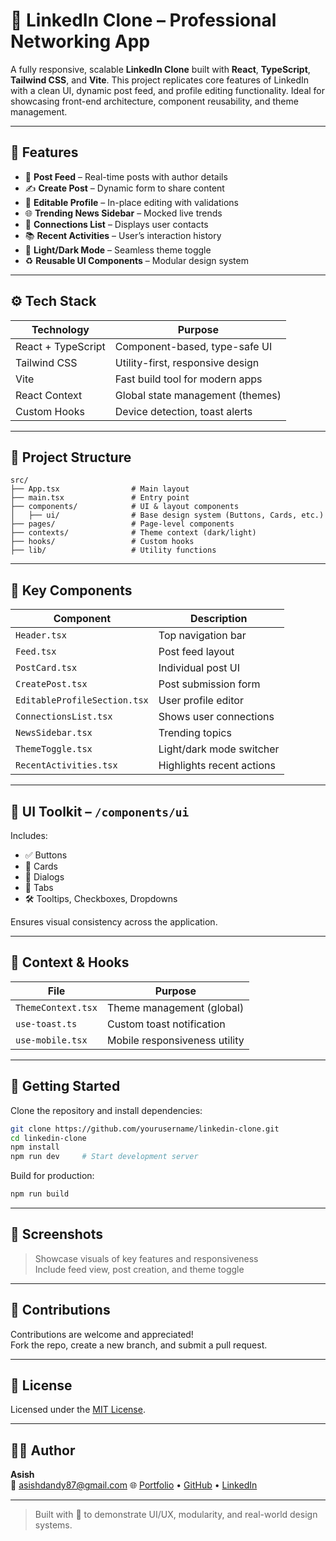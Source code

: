 
# 💼 LinkedIn Clone – Professional Networking App

A fully responsive, scalable **LinkedIn Clone** built with **React**, **TypeScript**, **Tailwind CSS**, and **Vite**. This project replicates core features of LinkedIn with a clean UI, dynamic post feed, and profile editing functionality. Ideal for showcasing front-end architecture, component reusability, and theme management.

---

## 🌟 Features

- 📰 **Post Feed** – Real-time posts with author details
- ✍️ **Create Post** – Dynamic form to share content
- 👤 **Editable Profile** – In-place editing with validations
- 🌐 **Trending News Sidebar** – Mocked live trends
- 🤝 **Connections List** – Displays user contacts
- 📚 **Recent Activities** – User’s interaction history
- 🌙 **Light/Dark Mode** – Seamless theme toggle
- ♻️ **Reusable UI Components** – Modular design system

---

## ⚙️ Tech Stack

| Technology      | Purpose                          |
|----------------|----------------------------------|
| React + TypeScript | Component-based, type-safe UI |
| Tailwind CSS    | Utility-first, responsive design |
| Vite            | Fast build tool for modern apps |
| React Context   | Global state management (themes) |
| Custom Hooks    | Device detection, toast alerts   |

---

## 📁 Project Structure

```
src/
├── App.tsx                # Main layout
├── main.tsx               # Entry point
├── components/            # UI & layout components
│   ├── ui/                # Base design system (Buttons, Cards, etc.)
├── pages/                 # Page-level components
├── contexts/              # Theme context (dark/light)
├── hooks/                 # Custom hooks
├── lib/                   # Utility functions
```

---

## 🧩 Key Components

| Component                  | Description                             |
|---------------------------|-----------------------------------------|
| `Header.tsx`              | Top navigation bar                      |
| `Feed.tsx`                | Post feed layout                        |
| `PostCard.tsx`            | Individual post UI                     |
| `CreatePost.tsx`          | Post submission form                   |
| `EditableProfileSection.tsx` | User profile editor               |
| `ConnectionsList.tsx`     | Shows user connections                 |
| `NewsSidebar.tsx`         | Trending topics                        |
| `ThemeToggle.tsx`         | Light/dark mode switcher               |
| `RecentActivities.tsx`    | Highlights recent actions              |

---

## 🧱 UI Toolkit – `/components/ui`

Includes:
- ✅ Buttons
- 🧾 Cards
- 💬 Dialogs
- 📌 Tabs
- 🛠 Tooltips, Checkboxes, Dropdowns

Ensures visual consistency across the application.

---

## 🧠 Context & Hooks

| File              | Purpose                        |
|-------------------|--------------------------------|
| `ThemeContext.tsx` | Theme management (global)     |
| `use-toast.ts`     | Custom toast notification     |
| `use-mobile.tsx`   | Mobile responsiveness utility |

---

## 🚀 Getting Started

Clone the repository and install dependencies:

```bash
git clone https://github.com/yourusername/linkedin-clone.git
cd linkedin-clone
npm install
npm run dev     # Start development server
```

Build for production:

```bash
npm run build
```

---

## 📸 Screenshots

> Showcase visuals of key features and responsiveness  
> Include feed view, post creation, and theme toggle

---

## 🤝 Contributions

Contributions are welcome and appreciated!  
Fork the repo, create a new branch, and submit a pull request.

---

## 📄 License

Licensed under the [MIT License](LICENSE).

---

## 👨‍💻 Author

**Asish**  
📧 asishdandy87@gmail.com
🌐 [Portfolio](https://portfolio-git-main-asishadimulapus-projects.vercel.app/) • [GitHub](https://github.com/asishadimulapu) • [LinkedIn](hwww.linkedin.com/in/asish-adimulapu)

---

> Built with 💙 to demonstrate UI/UX, modularity, and real-world design systems.

